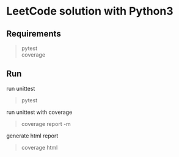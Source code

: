 # LeetCode solution with Python3

## Requirements

> pytest  
> coverage

## Run

run unittest
> pytest

run unittest with coverage

> coverage report -m 

generate html report

> coverage html